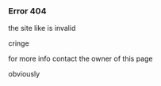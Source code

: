 ### Error 404
the site like is invalid

cringe

for more info contact the owner of this page

obviously

